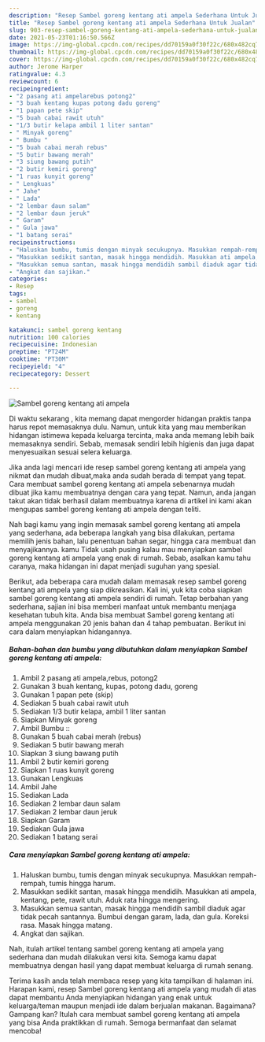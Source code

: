 ```yaml
---
description: "Resep Sambel goreng kentang ati ampela Sederhana Untuk Jualan"
title: "Resep Sambel goreng kentang ati ampela Sederhana Untuk Jualan"
slug: 903-resep-sambel-goreng-kentang-ati-ampela-sederhana-untuk-jualan
date: 2021-05-23T01:16:50.566Z
image: https://img-global.cpcdn.com/recipes/dd70159a0f30f22c/680x482cq70/sambel-goreng-kentang-ati-ampela-foto-resep-utama.jpg
thumbnail: https://img-global.cpcdn.com/recipes/dd70159a0f30f22c/680x482cq70/sambel-goreng-kentang-ati-ampela-foto-resep-utama.jpg
cover: https://img-global.cpcdn.com/recipes/dd70159a0f30f22c/680x482cq70/sambel-goreng-kentang-ati-ampela-foto-resep-utama.jpg
author: Jerome Harper
ratingvalue: 4.3
reviewcount: 6
recipeingredient:
- "2 pasang ati ampelarebus potong2"
- "3 buah kentang kupas potong dadu goreng"
- "1 papan pete skip"
- "5 buah cabai rawit utuh"
- "1/3 butir kelapa ambil 1 liter santan"
- " Minyak goreng"
- " Bumbu "
- "5 buah cabai merah rebus"
- "5 butir bawang merah"
- "3 siung bawang putih"
- "2 butir kemiri goreng"
- "1 ruas kunyit goreng"
- " Lengkuas"
- " Jahe"
- " Lada"
- "2 lembar daun salam"
- "2 lembar daun jeruk"
- " Garam"
- " Gula jawa"
- "1 batang serai"
recipeinstructions:
- "Haluskan bumbu, tumis dengan minyak secukupnya. Masukkan rempah-rempah, tumis hingga harum."
- "Masukkan sedikit santan, masak hingga mendidih. Masukkan ati ampela, kentang, pete, rawit utuh. Aduk rata hingga mengering."
- "Masukkan semua santan, masak hingga mendidih sambil diaduk agar tidak pecah santannya. Bumbui dengan garam, lada, dan gula. Koreksi rasa. Masak hingga matang."
- "Angkat dan sajikan."
categories:
- Resep
tags:
- sambel
- goreng
- kentang

katakunci: sambel goreng kentang 
nutrition: 100 calories
recipecuisine: Indonesian
preptime: "PT24M"
cooktime: "PT30M"
recipeyield: "4"
recipecategory: Dessert

---
```



![Sambel goreng kentang ati ampela](https://img-global.cpcdn.com/recipes/dd70159a0f30f22c/680x482cq70/sambel-goreng-kentang-ati-ampela-foto-resep-utama.jpg)

Di waktu  sekarang , kita memang dapat mengorder hidangan praktis tanpa harus repot memasaknya dulu. Namun, untuk kita yang mau memberikan hidangan istimewa kepada keluarga tercinta, maka anda memang lebih baik memasaknya sendiri. Sebab, memasak sendiri lebih higienis dan juga dapat menyesuaikan sesuai selera keluarga.

Jika anda lagi mencari ide resep sambel goreng kentang ati ampela yang nikmat dan mudah dibuat,maka anda sudah berada di tempat yang tepat. Cara membuat sambel goreng kentang ati ampela  sebenarnya mudah dibuat jika kamu membuatnya dengan cara yang tepat. Namun, anda jangan takut akan tidak berhasil dalam membuatnya 
karena di artikel ini kami akan mengupas sambel goreng kentang ati ampela dengan teliti.  



Nah bagi kamu yang ingin memasak sambel goreng kentang ati ampela yang sederhana, ada beberapa langkah yang bisa dilakukan, pertama memilih jenis bahan, lalu penentuan bahan segar, hingga cara membuat dan menyajikannya. kamu Tidak usah pusing kalau mau menyiapkan sambel goreng kentang ati ampela yang enak di rumah. Sebab, asalkan kamu  tahu caranya, maka hidangan ini dapat menjadi suguhan yang spesial.

Berikut, ada beberapa cara mudah dalam memasak resep sambel goreng kentang ati ampela yang siap dikreasikan. Kali ini, yuk kita coba siapkan sambel goreng kentang ati ampela sendiri di rumah. Tetap berbahan yang sederhana, sajian ini bisa memberi manfaat untuk membantu menjaga kesehatan tubuh kita. Anda bisa membuat Sambel goreng kentang ati ampela menggunakan 20 jenis bahan dan 4 tahap pembuatan. Berikut ini cara dalam menyiapkan hidangannya.

<!--inarticleads1-->

##### Bahan-bahan dan bumbu yang dibutuhkan dalam menyiapkan Sambel goreng kentang ati ampela:

1. Ambil 2 pasang ati ampela,rebus, potong2
1. Gunakan 3 buah kentang, kupas, potong dadu, goreng
1. Gunakan 1 papan pete (skip)
1. Sediakan 5 buah cabai rawit utuh
1. Sediakan 1/3 butir kelapa, ambil 1 liter santan
1. Siapkan  Minyak goreng
1. Ambil  Bumbu ::
1. Gunakan 5 buah cabai merah (rebus)
1. Sediakan 5 butir bawang merah
1. Siapkan 3 siung bawang putih
1. Ambil 2 butir kemiri goreng
1. Siapkan 1 ruas kunyit goreng
1. Gunakan  Lengkuas
1. Ambil  Jahe
1. Sediakan  Lada
1. Sediakan 2 lembar daun salam
1. Sediakan 2 lembar daun jeruk
1. Siapkan  Garam
1. Sediakan  Gula jawa
1. Sediakan 1 batang serai




<!--inarticleads2-->

##### Cara menyiapkan Sambel goreng kentang ati ampela:

1. Haluskan bumbu, tumis dengan minyak secukupnya. Masukkan rempah-rempah, tumis hingga harum.
1. Masukkan sedikit santan, masak hingga mendidih. Masukkan ati ampela, kentang, pete, rawit utuh. Aduk rata hingga mengering.
1. Masukkan semua santan, masak hingga mendidih sambil diaduk agar tidak pecah santannya. Bumbui dengan garam, lada, dan gula. Koreksi rasa. Masak hingga matang.
1. Angkat dan sajikan.




Nah, itulah artikel tentang  sambel goreng kentang ati ampela  yang sederhana dan mudah dilakukan versi kita. Semoga kamu dapat membuatnya dengan hasil yang dapat membuat keluarga di rumah senang. 

Terima kasih anda telah membaca resep yang kita tampilkan di halaman ini. Harapan kami, resep  Sambel goreng kentang ati ampela yang mudah di atas dapat membantu Anda menyiapkan hidangan yang enak untuk keluarga/teman maupun menjadi ide dalam berjualan makanan. Bagaimana? Gampang kan? Itulah cara membuat sambel goreng kentang ati ampela yang bisa Anda praktikkan di rumah. Semoga bermanfaat dan selamat mencoba!

